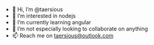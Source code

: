 - 👋 Hi, I’m @taersious
- 👀 I’m interested in nodejs
- 🌱 I’m currently learning angular
- 💞️ I’m not especially looking to collaborate on anything
- 📫 Reach me on taersious@outlook.com 

<!---
taersious/taersious is a ✨ special ✨ repository because its `README.md` (this file) appears on your GitHub profile.
You can click the Preview link to take a look at your changes.
--->
